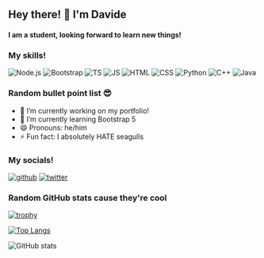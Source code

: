 ## Hey there! 👋 I'm Davide
#### I am a student, looking forward to learn new things!

### My skills! 
![Node.js](https://img.shields.io/badge/Node.js-43853D?style=for-the-badge&logo=node.js&logoColor=white) ![Bootstrap](https://img.shields.io/badge/Bootstrap-563D7C?style=for-the-badge&logo=bootstrap&logoColor=white) ![TS](https://img.shields.io/badge/TypeScript-007ACC?style=for-the-badge&logo=typescript&logoColor=white) ![JS](https://img.shields.io/badge/JavaScript-F7DF1E?style=for-the-badge&logo=JavaScript&logoColor=white) ![HTML](https://img.shields.io/badge/HTML-239120?style=for-the-badge&logo=html5&logoColor=white) ![CSS](https://img.shields.io/badge/CSS-239120?&style=for-the-badge&logo=css3&logoColor=white) ![Python](https://img.shields.io/badge/Python-3776AB?style=for-the-badge&logo=python&logoColor=white) ![C++](https://img.shields.io/badge/C%2B%2B-00599C?style=for-the-badge&logo=c%2B%2B&logoColor=white) ![Java](https://img.shields.io/badge/Java-ED8B00?style=for-the-badge&logo=openjdk&logoColor=white)

### Random bullet point list 😎
- 🔭 I’m currently working on my portfolio! 
- 🌱 I’m currently learning Bootstrap 5 
- 😄 Pronouns: he/him 
- ⚡ Fun fact: I absolutely HATE seagulls 

### My socials!
[<img src='https://img.shields.io/badge/GitHub-100000?style=for-the-badge&logo=github&logoColor=white' alt='github'>](https://github.com/crazy-catzzz)  [<img src='https://img.shields.io/badge/Twitter-1DA1F2?style=for-the-badge&logo=twitter&logoColor=white' alt='twitter'>](https://twitter.com/catzzzcrazy)  

### Random GitHub stats cause they're cool
[![trophy](https://github-profile-trophy.vercel.app/?username=crazy-catzzz&show_icons=true&theme=monokai)](https://github.com/ryo-ma/github-profile-trophy)

[![Top Langs](https://github-readme-stats.vercel.app/api/top-langs/?username=crazy-catzzz&show_icons=true&theme=monokai)](https://github.com/anuraghazra/github-readme-stats)

![GitHub stats](https://github-readme-stats.vercel.app/api?username=crazy-catzzz&show_icons=true&count_private=true&theme=monokai)  
